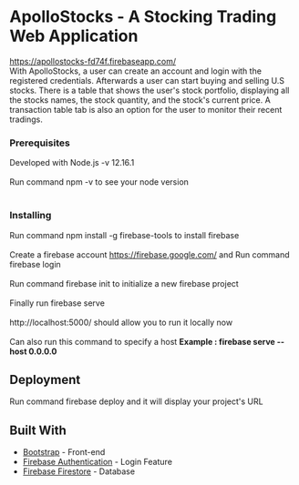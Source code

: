 # ApolloStocks - A Stocking Trading Web Application
https://apollostocks-fd74f.firebaseapp.com/<br>
With ApolloStocks, a user can create an account and login with the registered credentials. Afterwards a user can start buying and selling U.S stocks. There is a table that shows the user's stock portfolio, displaying all the stocks names, the stock quantity, and the stock's current price. A transaction table tab is also an option for the user to monitor their recent tradings. 

### Prerequisites

Developed with Node.js -v 12.16.1<br><br>
Run command npm -v to see your node version<br><br>
### Installing

Run command npm install -g firebase-tools to install firebase<br><br>
Create a firebase account https://firebase.google.com/ and Run command firebase login<br><br>
Run command firebase init to initialize a new firebase project<br><br>
Finally run firebase serve <br><br>
http://localhost:5000/ should allow you to run it locally now <br><br>
Can also run this command to specify a host <b>Example : firebase serve --host 0.0.0.0</b>

## Deployment

Run command firebase deploy and it will display your project's URL

## Built With
* [Bootstrap](https://getbootstrap.com/docs/4.1/getting-started/introduction/) - Front-end 
* [Firebase Authentication](https://firebase.google.com/docs/auth) - Login Feature
* [Firebase Firestore](https://firebase.google.com/docs/firestore) - Database






